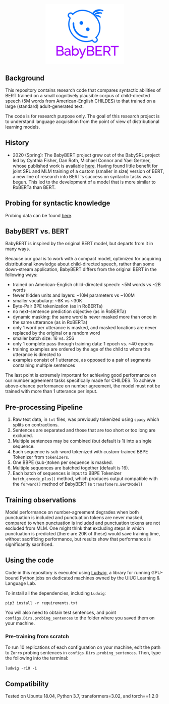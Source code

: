 <div align="center">
 <img src="images/logo.png" width="250"> 
</div>

## Background

This repository contains research code that compares syntactic abilities of BERT trained on 
a small cognitively plausible corpus of child-directed speech (5M words from American-English CHILDES) 
to that trained on a large (standard) adult-generated text.

The code is for research purpose only. 
The goal of this research project is to understand language acquisition from the point of view of distributional learning models.

## History

- 2020 (Spring): The BabyBERT project grew out of the BabySRL project led by Cynthia Fisher, Dan Roth, Michael Connor and Yael Gertner, 
whose published work is available [here](https://www.aclweb.org/anthology/W08-2111/). 
Having found little benefit for joint SRL and MLM training of a custom (smaller in size) version of BERT,
 a new line of research into BERT's success on syntactic tasks was begun. 
This led to the development of a model that is more similar to RoBERTa than BERT.
 
## Probing for syntactic knowledge

Probing data can be found [here](https://github.com/phueb/Zorro). 


## BabyBERT vs. BERT
 
BabyBERT is inspired by the original BERT model, but departs from it in many ways.
 
Because our goal is to work with a compact model, optimized for acquiring distributional knowledge about child-directed speech,
 rather than some down-stream application, BabyBERT differs from the original BERT in the following ways:
 
- trained on American-English child-directed speech: ~5M words vs ~2B words 
- fewer hidden units and layers: ~10M parameters vs ~100M
- smaller vocabulary: ~8K vs ~30K
- Byte-Pair BPE tokenization (as in RoBERTa)
- no next-sentence prediction objective (as in RoBERTa)
- dynamic masking: the same word is never masked more than once in the same utterance (as in RoBERTa)
- only 1 word per utterance is masked, and masked locations are never replaced by the original or a random word
- smaller batch size: 16 vs. 256
- only 1 complete pass through training data: 1 epoch vs. ~40 epochs
- training examples are ordered by the age of the child to whom the utterance is directed to
- examples consist of 1 utterance, as opposed to a pair of segments containing multiple sentences

The last point is extremely important for achieving good performance on our number agreement tasks specifically made for CHILDES.
To achieve above-chance performance on number agreement, the model must not be trained with more than 1 utterance per input.

## Pre-processing Pipeline

1. Raw text data, in `txt` files, was previously tokenized using `spacy` which splits on contractions.
2. Sentences are separated and those that are too short or too long are excluded.
3. Multiple sentences may be combined (but default is 1) into a single sequence.
4. Each sequence is sub-word tokenized with custom-trained BBPE Tokenizer from `tokenizers`.
5. One BBPE (sub-)token per sequence is masked.
6. Multiple sequences are batched together (default is 16).
7. Each batch of sequences is input to BBPE Tokenizer `batch_encode_plus()` method, 
which produces output compatible with the `forward()` method of BabyBERT (a `transfomers.BertModel`)


## Training observations

Model performance on number-agreement degrades when both punctuation is included and punctuation tokens are never masked, 
compared to when punctuation is included and punctuation tokens are not excluded from MLM.
One might think that excluding steps in which punctuation is predicted (there are 20K of these) would save training time,
 without sacrificing performance, but results show that performance is significantly sacrificed. 

## Using the code

Code in this repository is executed using [Ludwig](https://github.com/phueb/Ludwig),
 a library for running GPU-bound Python jobs on dedicated machines owned by the UIUC Learning & Language Lab.

To install all the dependencies, including `Ludwig`:

```python3
pip3 install -r requirements.txt
```
 
You will also need to obtain test sentences,
 and point `configs.Dirs.probing_sentences` to the folder where you saved them on your machine.

### Pre-training from scratch

To run 10 replications of each configuration on your machine,
 edit the path to `Zorro` probing sentences in `configs.Dirs.probing_sentences`. 
Then, type the following into the terminal:

`ludwig -r10 -i`

## Compatibility

Tested on Ubuntu 18.04, Python 3.7, transformers=3.02, and torch==1.2.0
